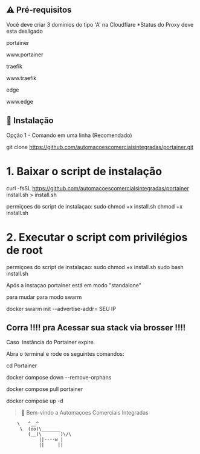 
## ⚠️ Pré-requisitos

Você deve criar 3 dominios do tipo 'A' na Cloudflare
*Status do Proxy deve esta desligado

<p>portainer</p>
<p>www.portainer</p>
<p>traefik</p>
<p>www.traefik</p>
<p>edge</p>
<p>www.edge</p>



## 💽 Instalação

Opção 1 - Comando em uma linha (Recomendado)

git clone https://github.com/automacoescomerciaisintegradas/portainer.git

# 1. Baixar o script de instalação

curl -fsSL https://github.com/automacoescomerciaisintegradas/portainer install.sh > install.sh

permiçoes do script de instalaçao:
sudo chmod +x install.sh
chmod +x install.sh


# 2. Executar o script com privilégios de root
permiçoes do script de instalaçao:
sudo chmod +x install.sh
sudo bash install.sh

Após a instaçao portainer está em modo  "standalone" 

para mudar para modo swarm

docker swarm init --advertise-addr= SEU IP

## Corra !!!! pra Acessar sua stack via brosser !!!! 
Caso  instância do Portainer expire.

Abra o terminal e rode os seguintes comandos:

<p>cd Portainer

<p>docker compose down --remove-orphans
<p>docker compose pull portainer
<p>docker compose up -d

> 🚀 Bem-vindo a Automaçoes Comerciais Integradas 


        \   ^__^
         \  (oo)\_______
            (__)\       )\/\
                ||----w |
                ||     ||



